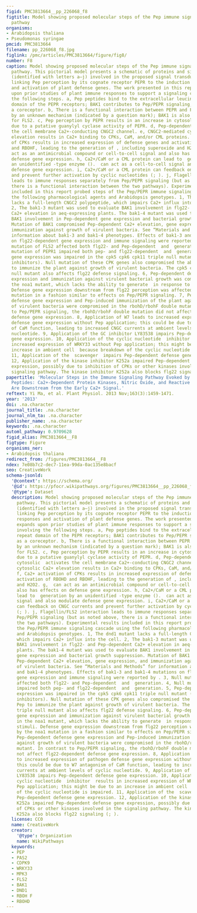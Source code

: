 ```yaml
---
figid: PMC3813664__pp_226068_f8
figtitle: Model showing proposed molecular steps of the Pep immune signal transduction
  pathway
organisms:
- Arabidopsis thaliana
- Pseudomonas syringae
pmcid: PMC3813664
filename: pp_226068_f8.jpg
figlink: /pmc/articles/PMC3813664/figure/fig8/
number: F8
caption: Model showing proposed molecular steps of the Pep immune signal transduction
  pathway. This pictorial model presents a schematic of proteins and signaling molecules
  (identified with letters a–j) involved in the proposed signal transduction cascade
  linking Pep perception by its cognate receptor PEPR to the induction of immune responses
  and activation of plant defense genes. The work presented in this report expands
  upon prior studies of plant immune responses to support a signaling cascade involving
  the following steps. a, Pep peptides bind to the extracellular leucine-rich repeat
  domain of the PEPR receptors; BAK1 contributes to Pep/PEPR signaling, probably as
  a coreceptor. b, There is a functional interaction between PEPR and FLS2 facilitated
  by an unknown mechanism (indicated by a question mark); BAK1 is also a coreceptor
  for FLS2. c, Pep perception by PEPR results in an increase in cytosolic , possibly
  due to a putative guanylyl cyclase activity of PEPR. d, Pep-dependent rise in cytosolic  activates
  the cell membrane Ca2+-conducting CNGC2 channel. e, CNGC2-mediated cytosolic Ca2+
  elevation results in Ca2+ binding to CPKs, CaM, and/or CML proteins. f, Ca2+ activation
  of CPKs results in increased expression of defense genes and activation of RBOHD
  and RBOHF, leading to the generation of , including superoxide and H2O2. g,  can
  act as an antimicrobial compound or cell-to-cell signal and also has effects on
  defense gene expression. h, Ca2+/CaM or a CML protein can lead to  generation by
  an unidentified -type enzyme ().  can act as a cell-to-cell signal and also modulate
  defense gene expression. i, Ca2+/CaM or a CML protein can feedback on CNGC currents
  and prevent further activation by cyclic nucleotides (; ). j, Flagellin/FLS2 interaction
  leads to immune responses separately from Pep/PEPR signaling (but as noted above,
  there is a functional interaction between the two pathways). Experimental results
  included in this report probed steps of the Pep/PEPR immune signaling cascade using
  the following pharmacological agents and Arabidopsis genotypes. 1, The dnd1 mutant
  lacks a full-length CNGC2 polypeptide, which impairs Ca2+ influx into the cell.
  2, The bak1-3 mutant was used to evaluate BAK1 involvement in flg22- and Pep-dependent
  Ca2+ elevation in aeq-expressing plants. The bak1-4 mutant was used to evaluate
  BAK1 involvement in Pep-dependent gene expression and bacterial growth suppression.
  Mutation of BAK1 compromised Pep-dependent Ca2+ elevation, gene expression, and
  immunization against growth of virulent bacteria. See “Materials and Methods” for
  information about bak1-3 and bak1-4 phenotypes. Effects of bak1-3 and bak1-4 mutations
  on flg22-dependent gene expression and immune signaling were reported by . 3, Null
  mutation of FLS2 affected both flg22- and Pep-dependent  and  generation. 4, Null
  mutation of PEPR1 impaired both pep- and flg22-dependent  and  generation. 5, Pep-dependent
  gene expression was impaired in the cpk5 cpk6 cpk11 triple null mutant (and by kinase
  inhibitors). Null mutation of these CPK genes also compromised the ability of Pep
  to immunize the plant against growth of virulent bacteria. The cpk5 cpk6 cpk11 triple
  null mutant also affects flg22 defense signaling. 6, Pep-dependent defense gene
  expression and immunization against virulent bacterial growth was compromised in
  the noa1 mutant, which lacks the ability to generate  in response to external stimuli.
  Defense gene expression downstream from flg22 perception was affected by the noa1
  mutation in a fashion similar to effects on Pep/PEPR signaling. 7, Pep-dependent
  defense gene expression and Pep-induced immunization of the plant against growth
  of virulent bacteria were compromised in the rbohD/rbohF double mutant. In contrast
  to Pep/PEPR signaling, the rbohD/rbohF double mutation did not affect flg22-dependent
  defense gene expression. 8, Application of W7 leads to increased expression of pathogen
  defense gene expression without Pep application; this could be due to W7 antagonism
  of CaM function, leading to increased CNGC currents at ambient levels of cyclic
  nucleotide. 9, Application of the GC inhibitor LY83538 impairs Pep-dependent defense
  gene expression. 10, Application of the cyclic nucleotide  inhibitor  results in
  increased expression of WRKY33 without Pep application; this might be due to an
  increase in ambient cell  because breakdown of the cyclic nucleotide is impaired.
  11, Application of the  scavenger  impairs Pep-dependent defense gene expression.
  12, Application of the kinase inhibitor K252a impaired Pep-dependent defense gene
  expression, possibly due to inhibition of CPKs or other kinases involved in the
  signaling pathway. The kinase inhibitor K252a also blocks flg22 signaling (; ).
papertitle: 'Molecular Steps in the Immune Signaling Pathway Evoked by Plant Elicitor
  Peptides: Ca2+-Dependent Protein Kinases, Nitric Oxide, and Reactive Oxygen Species
  Are Downstream from the Early Ca2+ Signal.'
reftext: Yi Ma, et al. Plant Physiol. 2013 Nov;163(3):1459-1471.
year: '2013'
doi: .na.character
journal_title: .na.character
journal_nlm_ta: .na.character
publisher_name: .na.character
keywords: .na.character
automl_pathway: 0.9709628
figid_alias: PMC3813664__F8
figtype: Figure
organisms_ner:
- Arabidopsis thaliana
redirect_from: /figures/PMC3813664__F8
ndex: 7e08b7c2-dec7-11ea-99da-0ac135e8bacf
seo: CreativeWork
schema-jsonld:
  '@context': https://schema.org/
  '@id': https://pfocr.wikipathways.org/figures/PMC3813664__pp_226068_f8.html
  '@type': Dataset
  description: Model showing proposed molecular steps of the Pep immune signal transduction
    pathway. This pictorial model presents a schematic of proteins and signaling molecules
    (identified with letters a–j) involved in the proposed signal transduction cascade
    linking Pep perception by its cognate receptor PEPR to the induction of immune
    responses and activation of plant defense genes. The work presented in this report
    expands upon prior studies of plant immune responses to support a signaling cascade
    involving the following steps. a, Pep peptides bind to the extracellular leucine-rich
    repeat domain of the PEPR receptors; BAK1 contributes to Pep/PEPR signaling, probably
    as a coreceptor. b, There is a functional interaction between PEPR and FLS2 facilitated
    by an unknown mechanism (indicated by a question mark); BAK1 is also a coreceptor
    for FLS2. c, Pep perception by PEPR results in an increase in cytosolic , possibly
    due to a putative guanylyl cyclase activity of PEPR. d, Pep-dependent rise in
    cytosolic  activates the cell membrane Ca2+-conducting CNGC2 channel. e, CNGC2-mediated
    cytosolic Ca2+ elevation results in Ca2+ binding to CPKs, CaM, and/or CML proteins.
    f, Ca2+ activation of CPKs results in increased expression of defense genes and
    activation of RBOHD and RBOHF, leading to the generation of , including superoxide
    and H2O2. g,  can act as an antimicrobial compound or cell-to-cell signal and
    also has effects on defense gene expression. h, Ca2+/CaM or a CML protein can
    lead to  generation by an unidentified -type enzyme ().  can act as a cell-to-cell
    signal and also modulate defense gene expression. i, Ca2+/CaM or a CML protein
    can feedback on CNGC currents and prevent further activation by cyclic nucleotides
    (; ). j, Flagellin/FLS2 interaction leads to immune responses separately from
    Pep/PEPR signaling (but as noted above, there is a functional interaction between
    the two pathways). Experimental results included in this report probed steps of
    the Pep/PEPR immune signaling cascade using the following pharmacological agents
    and Arabidopsis genotypes. 1, The dnd1 mutant lacks a full-length CNGC2 polypeptide,
    which impairs Ca2+ influx into the cell. 2, The bak1-3 mutant was used to evaluate
    BAK1 involvement in flg22- and Pep-dependent Ca2+ elevation in aeq-expressing
    plants. The bak1-4 mutant was used to evaluate BAK1 involvement in Pep-dependent
    gene expression and bacterial growth suppression. Mutation of BAK1 compromised
    Pep-dependent Ca2+ elevation, gene expression, and immunization against growth
    of virulent bacteria. See “Materials and Methods” for information about bak1-3
    and bak1-4 phenotypes. Effects of bak1-3 and bak1-4 mutations on flg22-dependent
    gene expression and immune signaling were reported by . 3, Null mutation of FLS2
    affected both flg22- and Pep-dependent  and  generation. 4, Null mutation of PEPR1
    impaired both pep- and flg22-dependent  and  generation. 5, Pep-dependent gene
    expression was impaired in the cpk5 cpk6 cpk11 triple null mutant (and by kinase
    inhibitors). Null mutation of these CPK genes also compromised the ability of
    Pep to immunize the plant against growth of virulent bacteria. The cpk5 cpk6 cpk11
    triple null mutant also affects flg22 defense signaling. 6, Pep-dependent defense
    gene expression and immunization against virulent bacterial growth was compromised
    in the noa1 mutant, which lacks the ability to generate  in response to external
    stimuli. Defense gene expression downstream from flg22 perception was affected
    by the noa1 mutation in a fashion similar to effects on Pep/PEPR signaling. 7,
    Pep-dependent defense gene expression and Pep-induced immunization of the plant
    against growth of virulent bacteria were compromised in the rbohD/rbohF double
    mutant. In contrast to Pep/PEPR signaling, the rbohD/rbohF double mutation did
    not affect flg22-dependent defense gene expression. 8, Application of W7 leads
    to increased expression of pathogen defense gene expression without Pep application;
    this could be due to W7 antagonism of CaM function, leading to increased CNGC
    currents at ambient levels of cyclic nucleotide. 9, Application of the GC inhibitor
    LY83538 impairs Pep-dependent defense gene expression. 10, Application of the
    cyclic nucleotide  inhibitor  results in increased expression of WRKY33 without
    Pep application; this might be due to an increase in ambient cell  because breakdown
    of the cyclic nucleotide is impaired. 11, Application of the  scavenger  impairs
    Pep-dependent defense gene expression. 12, Application of the kinase inhibitor
    K252a impaired Pep-dependent defense gene expression, possibly due to inhibition
    of CPKs or other kinases involved in the signaling pathway. The kinase inhibitor
    K252a also blocks flg22 signaling (; ).
  license: CC0
  name: CreativeWork
  creator:
    '@type': Organization
    name: WikiPathways
  keywords:
  - PEP
  - PAS2
  - CDPK9
  - WRKY33
  - MPK3
  - FLS2
  - BAK1
  - DND1
  - RBOH F
  - RBOHD
---
```

